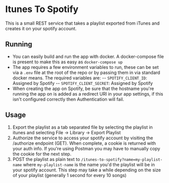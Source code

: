 # Itunes To Spotify
This is a small REST service that takes a playlist exported from iTunes and creates it on your spotify account.

## Running
- You can easily build and run the app with docker.  A docker-compose file is present to make this as easy as `docker-compose up`
- The app requires a few environment variables to run, these can be set via a `.env` file at the root of the repo or by passing them in via standard docker means.  The required variables are:
-- `SPOTIFY_CLIENT_ID`: Assigned by Spotify
-- `SPOTIFY_CLIENT_SECRET`: Assigned by Spotify
- When creating the app on Spotify, be sure that the hostname you're running the app on is added as a redirect URI in your app settings, if this isn't configured correctly then Authentication will fail.

## Usage
1. Export the playlist as a tab separated file by selecting the playlist in itunes and selecting File -> Library -> Export Playlist
2. Authorize the service to access your spotify account by visiting the /authorize endpoint (GET).  When complete, a cookie is returned with your auth info.  If you're using Postman you may have to manually copy the cookie for the next step.
3. POST the playlist as plain text to `/itunes-to-spotify?name=my-playlist-name` where `my-playlist-name` is the name you'd the playlist will be in your spotify account.  This step may take a while depending on the size of your playlist (generally 1 second for every 10 songs)
